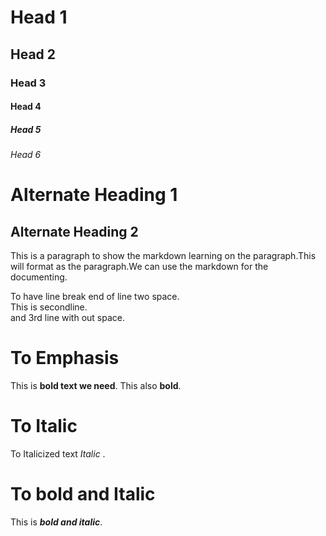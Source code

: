 #       Head  1
##      Head  2
###     Head  3
####    Head  4
#####   Head  5
######  Head  6


Alternate Heading 1
====================

Alternate Heading 2
--------------------


This is a paragraph to show the markdown learning on the paragraph.This will format as the paragraph.We can use the markdown for the documenting.

To have line break end of line two space.  
This is secondline.  
and 3rd line with out space.


To Emphasis
============

This is **bold text we need**.
This also __bold__.

To Italic
=====================

To Italicized text *Italic* .

To bold and Italic
===================

This is ***bold and italic***.





